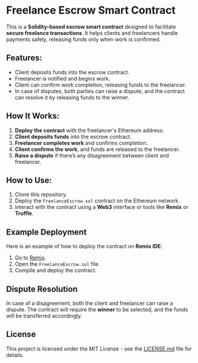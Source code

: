 # Freelance Escrow Smart Contract

This is a **Solidity-based escrow smart contract** designed to facilitate **secure freelance transactions**. It helps clients and freelancers handle payments safely, releasing funds only when work is confirmed.

## Features:
- Client deposits funds into the escrow contract.
- Freelancer is notified and begins work.
- Client can confirm work completion, releasing funds to the freelancer.
- In case of disputes, both parties can raise a dispute, and the contract can resolve it by releasing funds to the winner.

## How It Works:
1. **Deploy the contract** with the freelancer's Ethereum address.
2. **Client deposits funds** into the escrow contract.
3. **Freelancer completes work** and confirms completion.
4. **Client confirms the work**, and funds are released to the freelancer.
5. **Raise a dispute** if there’s any disagreement between client and freelancer.

## How to Use:
1. Clone this repository.
2. Deploy the `FreelanceEscrow.sol` contract on the Ethereum network.
3. Interact with the contract using a **Web3** interface or tools like **Remix** or **Truffle**.

## Example Deployment

Here is an example of how to deploy the contract on **Remix IDE**:
1. Go to [Remix](https://remix.ethereum.org/).
2. Open the `FreelanceEscrow.sol` file.
3. Compile and deploy the contract.

## Dispute Resolution
In case of a disagreement, both the client and freelancer can raise a dispute. The contract will require the **winner** to be selected, and the funds will be transferred accordingly.

## License
This project is licensed under the MIT License - see the [LICENSE.md](LICENSE.md) file for details.

